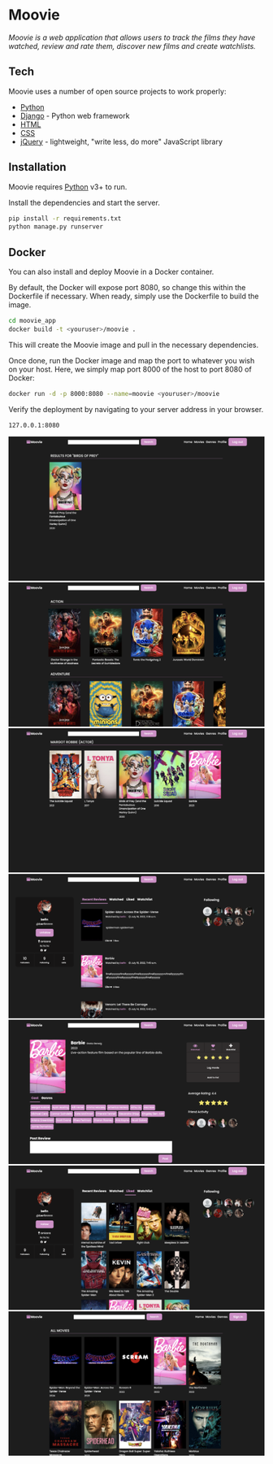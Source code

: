  # Moovie
_Moovie is a web application that allows users to track the films they have watched, review and rate them, discover new films and create watchlists._

## Tech

Moovie uses a number of open source projects to work properly:

- [Python] 
- [Django] - Python web framework
- [HTML] 
- [CSS] 
- [jQuery] - lightweight, "write less, do more" JavaScript library

## Installation

Moovie requires [Python] v3+ to run.

Install the dependencies and start the server.

```sh
pip install -r requirements.txt
python manage.py runserver
```

## Docker

You can also install and deploy Moovie in a Docker container.

By default, the Docker will expose port 8080, so change this within the
Dockerfile if necessary. When ready, simply use the Dockerfile to
build the image.

```sh
cd moovie_app
docker build -t <youruser>/moovie .
```

This will create the Moovie image and pull in the necessary dependencies.

Once done, run the Docker image and map the port to whatever you wish on
your host. Here, we simply map port 8000 of the host to port 8080 of Docker:

```sh
docker run -d -p 8000:8080 --name=moovie <youruser>/moovie
```

Verify the deployment by navigating to your server address in your browser.

```sh
127.0.0.1:8080
```
![pic1](screenshots/moovie_1.png)
![pic2](screenshots/moovie_2.png)
![pic3](screenshots/moovie_3.png)
![pic4](screenshots/moovie_4.png)
![pic5](screenshots/moovie_5.png)
![pic6](screenshots/moovie_6.png)
![pic7](screenshots/moovie_7.png)

[//]: # (These are reference links used in the body of this note and get stripped out when the markdown processor does its job.)

   [Python]: <https://www.python.org>
   [Django]: <https://www.djangoproject.com>
   [HTML]: <https://html.com>
   [CSS]: <https://en.wikipedia.org/wiki/CSS>
   [jQuery]: <http://jquery.com>

